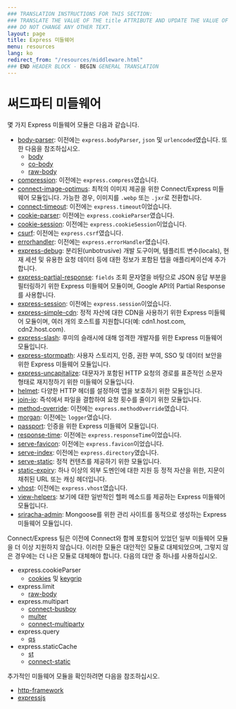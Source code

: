 ```yaml
---
### TRANSLATION INSTRUCTIONS FOR THIS SECTION:
### TRANSLATE THE VALUE OF THE title ATTRIBUTE AND UPDATE THE VALUE OF THE lang ATTRIBUTE. 
### DO NOT CHANGE ANY OTHER TEXT. 
layout: page
title: Express 미들웨어
menu: resources
lang: ko
redirect_from: "/resources/middleware.html"
### END HEADER BLOCK - BEGIN GENERAL TRANSLATION
---
```


# 써드파티 미들웨어

몇 가지 Express 미들웨어 모듈은 다음과 같습니다.

  - [body-parser](https://github.com/expressjs/body-parser): 이전에는 `express.bodyParser`, `json` 및 `urlencoded`였습니다.
  또한 다음을 참조하십시오.
    - [body](https://github.com/raynos/body)
    - [co-body](https://github.com/visionmedia/co-body)
    - [raw-body](https://github.com/stream-utils/raw-body)
  - [compression](https://github.com/expressjs/compression):  이전에는 `express.compress`였습니다.
  - [connect-image-optimus](https://github.com/msemenistyi/connect-image-optimus): 최적의 이미지 제공을 위한 Connect/Express 미들웨어 모듈입니다. 가능한 경우, 이미지를 `.webp` 또는 `.jxr`로 전환합니다.
  - [connect-timeout](https://github.com/expressjs/timeout): 이전에는 `express.timeout`이었습니다.
  - [cookie-parser](https://github.com/expressjs/cookie-parser): 이전에는 `express.cookieParser`였습니다.
  - [cookie-session](https://github.com/expressjs/cookie-session): 이전에는 `express.cookieSession`이었습니다.
  - [csurf](https://github.com/expressjs/csurf): 이전에는 `express.csrf`였습니다.
  - [errorhandler](https://github.com/expressjs/errorhandler): 이전에는 `express.errorHandler`였습니다.
  - [express-debug](https://github.com/devoidfury/express-debug): 분리된(unbotrusive) 개발 도구이며, 템플리트 변수(locals), 현재 세션 및 유용한 요청 데이터 등에 대한 정보가 포함된 탭을 애플리케이션에 추가합니다.
  - [express-partial-response](https://github.com/nemtsov/express-partial-response): `fields` 조회 문자열을 바탕으로 JSON 응답 부분을 필터링하기 위한 Express 미들웨어 모듈이며, Google API의 Partial Response를 사용합니다.
  - [express-session](https://github.com/expressjs/session): 이전에는 `express.session`이었습니다.
  - [express-simple-cdn](https://github.com/jamiesteven/express-simple-cdn): 정적 자산에 대한 CDN을 사용하기 위한 Express 미들웨어 모듈이며, 여러 개의 호스트를 지원합니다(예: cdn1.host.com, cdn2.host.com).
  - [express-slash](https://github.com/ericf/express-slash): 후미의 슬래시에 대해 엄격한 개발자를 위한 Express 미들웨어 모듈입니다.
  - [express-stormpath](https://github.com/stormpath/stormpath-express): 사용자 스토리지, 인증, 권한 부여, SSO 및 데이터 보안을 위한 Express 미들웨어 모듈입니다.
  - [express-uncapitalize](https://github.com/jamiesteven/express-uncapitalize): 대문자가 포함된 HTTP 요청의 경로를 표준적인 소문자 형태로 재지정하기 위한 미들웨어 모듈입니다.
  - [helmet](https://github.com/helmetjs/helmet): 다양한 HTTP 헤더를 설정하여 앱을 보호하기 위한 모듈입니다.
  - [join-io](https://github.com/coderaiser/join-io "join-io"): 즉석에서 파일을 결합하여 요청 횟수를 줄이기 위한 모듈입니다.
  - [method-override](https://github.com/expressjs/method-override): 이전에는 `express.methodOverride`였습니다.
  - [morgan](https://github.com/expressjs/morgan):  이전에는 `logger`였습니다.
  - [passport](https://github.com/jaredhanson/passport): 인증을 위한 Express 미들웨어 모듈입니다.
  - [response-time](https://github.com/expressjs/response-time): 이전에는 `express.responseTime`이었습니다.
  - [serve-favicon](https://github.com/expressjs/serve-favicon): 이전에는 `express.favicon`이었습니다.
  - [serve-index](https://github.com/expressjs/serve-index): 이전에는 `express.directory`였습니다.
  - [serve-static](https://github.com/expressjs/serve-static): 정적 컨텐츠를 제공하기 위한 모듈입니다.
  - [static-expiry](https://github.com/paulwalker/connect-static-expiry): 하나 이상의 외부 도멘인에 대한 지원 등 정적 자산을 위한, 지문이 채취된 URL 또는 캐싱 헤더입니다.
  - [vhost](https://github.com/expressjs/vhost): 이전에는 `express.vhost`였습니다.
  - [view-helpers](https://github.com/madhums/node-view-helpers): 보기에 대한 일반적인 헬퍼 메소드를 제공하는 Express 미들웨어 모듈입니다.
  - [sriracha-admin](https://github.com/hdngr/siracha): Mongoose를 위한 관리 사이트를 동적으로 생성하는 Express 미들웨어 모듈입니다.

Connect/Express 팀은 이전에 Connect와 함께 포함되어 있었던 일부 미들웨어 모듈을 더 이상 지원하지 않습니다. 이러한 모듈은 대안적인 모듈로 대체되었으며, 그렇지 않은 경우에는 더 나은 모듈로 대체해야 합니다. 다음의 대안 중 하나를 사용하십시오.

  - express.cookieParser
    - [cookies](https://github.com/jed/cookies) 및 [keygrip](https://github.com/jed/keygrip)
  - express.limit
    - [raw-body](https://github.com/stream-utils/raw-body)
  - express.multipart
    - [connect-busboy](https://github.com/mscdex/connect-busboy)
    - [multer](https://github.com/expressjs/multer)
    - [connect-multiparty](https://github.com/superjoe30/connect-multiparty)
  - express.query
    - [qs](https://github.com/visionmedia/node-querystring)
  - express.staticCache
    - [st](https://github.com/isaacs/st)
    - [connect-static](https://github.com/andrewrk/connect-static)

추가적인 미들웨어 모듈을 확인하려면 다음을 참조하십시오.

 - [http-framework](https://github.com/Raynos/http-framework/wiki/Modules)
 - [expressjs](https://github.com/expressjs)
